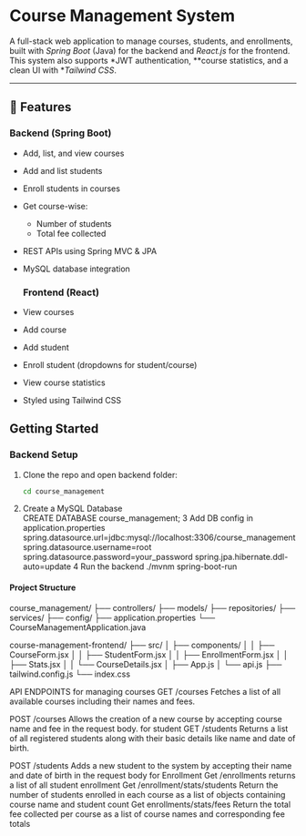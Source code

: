 # Course Management System
A full-stack web application to manage courses, students, and enrollments, built with *Spring Boot* (Java) for the backend and *React.js* for the frontend. This system also supports *JWT authentication, **course statistics, and a clean UI with **Tailwind CSS*.

---

## 🔧 Features

### Backend (Spring Boot)
- Add, list, and view courses
- Add and list students
- Enroll students in courses
- Get course-wise:
  - Number of students
  - Total fee collected
- REST APIs using Spring MVC & JPA
- MySQL database integration

  ### Frontend (React)
- View courses
- Add course
- Add student
- Enroll student (dropdowns for student/course)
- View course statistics
- Styled using Tailwind CSS

## Getting Started

###  Backend Setup

1. Clone the repo and open backend folder:
   ```bash
   cd course_management
2. Create a MySQL Database  
CREATE DATABASE course_management;
3 Add DB config in
application.properties
spring.datasource.url=jdbc:mysql://localhost:3306/course_management
spring.datasource.username=root
spring.datasource.password=your_password
spring.jpa.hibernate.ddl-auto=update
4 Run the backend
./mvnm spring-boot-run
#### Project Structure
course_management/
├── controllers/
├── models/
├── repositories/
├── services/
├── config/
├── application.properties
└── CourseManagementApplication.java

course-management-frontend/
├── src/
│   ├── components/
│   │   ├── CourseForm.jsx
│   │   ├── StudentForm.jsx
│   │   ├── EnrollmentForm.jsx
│   │   ├── Stats.jsx
│   │   └── CourseDetails.jsx
│   ├── App.js
│   └── api.js
├── tailwind.config.js
└── index.css  


API ENDPOINTS
for managing courses
GET /courses
Fetches a list of all available courses including their names and fees.

POST /courses
Allows the creation of a new course by accepting course name and fee in the request body.
for student 
GET /students
Returns a list of all registered students along with their basic details like name and date of birth.

POST /students
Adds a new student to the system by accepting their name and date of birth in the request body
for Enrollment 
Get /enrollments
returns a list of all student enrollment 
Get /enrollment/stats/students
Return the number of students enrolled in each course as a list of objects containing course name and student count 
Get enrollments/stats/fees
Return the total fee collected per course as a list of course names and corresponding fee totals 
